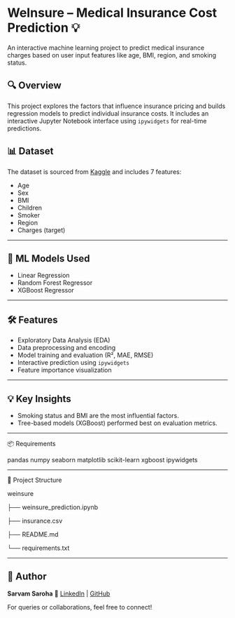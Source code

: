 # WeInsure – Medical Insurance Cost Prediction 💡

An interactive machine learning project to predict medical insurance charges based on user input features like age, BMI, region, and smoking status.


## 🔍 Overview
This project explores the factors that influence insurance pricing and builds regression models to predict individual insurance costs. It includes an interactive Jupyter Notebook interface using `ipywidgets` for real-time predictions.

## 📊 Dataset
The dataset is sourced from [Kaggle](https://www.kaggle.com/datasets/mirichoi0218/insurance) and includes 7 features:
- Age
- Sex
- BMI
- Children
- Smoker
- Region
- Charges (target)
---
## 🧠 ML Models Used
- Linear Regression
- Random Forest Regressor
- XGBoost Regressor
---
## 🛠️ Features
- Exploratory Data Analysis (EDA)
- Data preprocessing and encoding
- Model training and evaluation (R², MAE, RMSE)
- Interactive prediction using `ipywidgets`
- Feature importance visualization

--- 

## 💡 Key Insights
- Smoking status and BMI are the most influential factors.
- Tree-based models (XGBoost) performed best on evaluation metrics.

---

📦 Requirements

pandas
numpy
seaborn
matplotlib
scikit-learn
xgboost
ipywidgets

---

📁 Project Structure

weinsure

├── weinsure_prediction.ipynb

├── insurance.csv

├── README.md

└── requirements.txt

---

## 🧠 Author

**Sarvam Saroha**
🔗 [LinkedIn](https://linkedin.com/in/sarvamsaroha) | [GitHub](https://github.com/sarvam207)

For queries or collaborations, feel free to connect!
